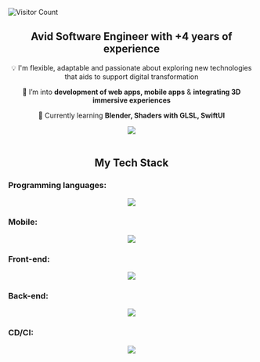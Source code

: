 ![Visitor Count](https://visitor-badge.laobi.icu/badge?page_id=MiguelG97.MiguelG97)



<h2 align="center">Avid Software Engineer with +4 years of experience</h2>
<div align="center">
 
 :bulb:  I'm flexible, adaptable and passionate about exploring new technologies that aids to support digital transformation
 
 💬 I’m into **development of web apps, mobile apps** & **integrating 3D immersive experiences**

🌱 Currently learning **Blender, Shaders with GLSL, SwiftUI**

 </div>
<div align="center"> 
  <a href="https://www.linkedin.com/in/miguelgutierrezt" target="_blank">
    <img src="https://img.shields.io/badge/LinkedIn-0077B5?style=for-the-badge&logo=linkedin&logoColor=white" target="_blank" />
  </a>
</div>

<br/>

<h2 align="center">My Tech Stack</h2>
<div align="center">
  <h3 align="left">Programming languages:</h3>
    <img src="https://skillicons.dev/icons?i=typescript,javascript,dart,swift,cs,python" />
 <h3 align="left">Mobile:</h3>
   <img src="https://skillicons.dev/icons?i=flutter,swift" />
  <h3 align="left">Front-end:</h3>
    <img src="https://skillicons.dev/icons?i=react,angular,nextjs,redux,mui,tailwind,threejs,blender,vitest" />
  <h3 align="left">Back-end:</h3>
  <img src="https://skillicons.dev/icons?i=net,nodejs,nestjs,mongodb,postgresql,firebase,prisma,graphql,jest" />
   <h3 align="left">CD/CI:</h3>
  <img src="https://skillicons.dev/icons?i=docker,k8s,rabbitmq,aws,githubactions,github,nginx" />
</div>
